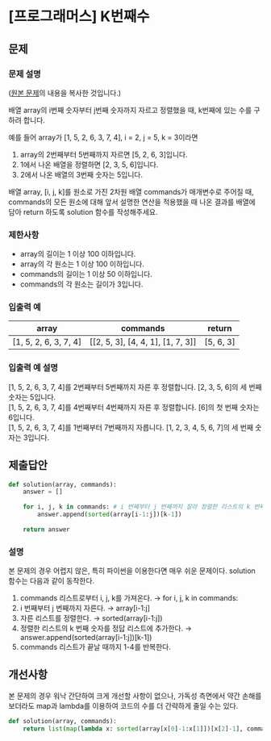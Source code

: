 # [프로그래머스] K번째수
## 문제
### 문제 설명
([원본 문제](https://programmers.co.kr/learn/courses/30/lessons/42748)의 내용을 복사한 것입니다.)

배열 array의 i번째 숫자부터 j번째 숫자까지 자르고 정렬했을 때, k번째에 있는 수를 구하려 합니다.

예를 들어 array가 [1, 5, 2, 6, 3, 7, 4], i = 2, j = 5, k = 3이라면

1. array의 2번째부터 5번째까지 자르면 [5, 2, 6, 3]입니다.
2. 1에서 나온 배열을 정렬하면 [2, 3, 5, 6]입니다.
3. 2에서 나온 배열의 3번째 숫자는 5입니다.

배열 array, [i, j, k]를 원소로 가진 2차원 배열 commands가 매개변수로 주어질 때, commands의 모든 원소에 대해 앞서 설명한 연산을 적용했을 때 나온 결과를 배열에 담아 return 하도록 solution 함수를 작성해주세요.

### 제한사항
* array의 길이는 1 이상 100 이하입니다.
* array의 각 원소는 1 이상 100 이하입니다.
* commands의 길이는 1 이상 50 이하입니다.
* commands의 각 원소는 길이가 3입니다.

### 입출력 예
|array|commands|return|
|:---:|:---:|:---:|
|[1, 5, 2, 6, 3, 7, 4]|[[2, 5, 3], [4, 4, 1], [1, 7, 3]]|[5, 6, 3]|

### 입출력 예 설명
[1, 5, 2, 6, 3, 7, 4]를 2번째부터 5번째까지 자른 후 정렬합니다. [2, 3, 5, 6]의 세 번째 숫자는 5입니다.  
[1, 5, 2, 6, 3, 7, 4]를 4번째부터 4번째까지 자른 후 정렬합니다. [6]의 첫 번째 숫자는 6입니다.  
[1, 5, 2, 6, 3, 7, 4]를 1번째부터 7번째까지 자릅니다. [1, 2, 3, 4, 5, 6, 7]의 세 번째 숫자는 3입니다.

## 제출답안
```python
def solution(array, commands):
    answer = []
    
    for i, j, k in commands: # i 번째부터 j 번째까지 잘라 정렬한 리스트의 k 번째 숫자를 answer 리스트에 추가
        answer.append(sorted(array[i-1:j])[k-1])
    
    return answer
```
### 설명
본 문제의 경우 어렵지 않은, 특히 파이썬을 이용한다면 매우 쉬운 문제이다. solution 함수는 다음과 같이 동작한다.  
1. commands 리스트로부터 i, j, k를 가져온다. → for i, j, k in commands:
2. i 번째부터 j 번째까지 자른다. → array[i-1:j]
3. 자른 리스트를 정렬한다. → sorted(array[i-1:j])
4. 정렬한 리스트의 k 번째 숫자를 정답 리스트에 추가한다. → answer.append(sorted(array[i-1:j])[k-1])
5. commands 리스트가 끝날 때까지 1-4를 반복한다.

## 개선사항
본 문제의 경우 워낙 간단하여 크게 개선할 사항이 없으나, 가독성 측면에서 약간 손해를 보더라도 map과 lambda를 이용하여 코드의 수를 더 간략하게 줄일 수는 있다.
```python
def solution(array, commands):
    return list(map(lambda x: sorted(array[x[0]-1:x[1]])[x[2]-1], commands))
```

